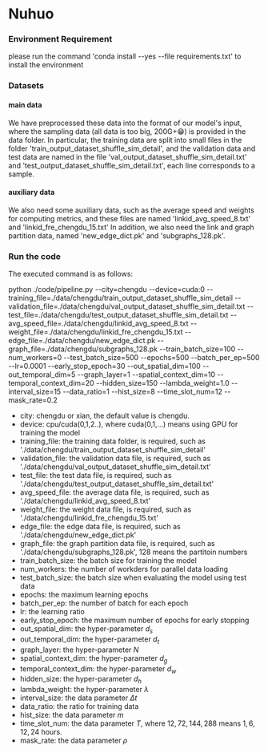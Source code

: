 # Nuhuo

### Environment Requirement

please run the command 'conda install --yes --file requirements.txt' to install the environment

### Datasets

#### main data
We have preprocessed these data into the format of our model's input, where the sampling data (all data is too big, 200G+😁) is provided in the data folder. In particular, the training data are split into small files in the folder 'train_output_dataset_shuffle_sim_detail', and the validation data and test data are named in the file 'val_output_dataset_shuffle_sim_detail.txt' and 'test_output_dataset_shuffle_sim_detail.txt', each line corresponds to a sample.

#### auxiliary data
We also need some auxiliary data, such as the average speed and weights for computing metrics, and these files are named 'linkid_avg_speed_8.txt' and 'linkid_fre_chengdu_15.txt'
In addition, we also need the link and graph partition data, named 'new_edge_dict.pk' and 'subgraphs_128.pk'.



### Run the code

The executed command is as follows:

python ./code/pipeline.py --city=chengdu --device=cuda:0 --training_file=./data/chengdu/train_output_dataset_shuffle_sim_detail --validation_file=./data/chengdu/val_output_dataset_shuffle_sim_detail.txt --test_file=./data/chengdu/test_output_dataset_shuffle_sim_detail.txt --avg_speed_file=./data/chengdu/linkid_avg_speed_8.txt --weight_file=./data/chengdu/linkid_fre_chengdu_15.txt --edge_file=./data/chengdu/new_edge_dict.pk --graph_file=./data/chengdu/subgraphs_128.pk --train_batch_size=100 --num_workers=0  --test_batch_size=500 --epochs=500 --batch_per_ep=500 --lr=0.0001 --early_stop_epoch=30 --out_spatial_dim=100 --out_temporal_dim=5  --graph_layer=1 --spatial_context_dim=10  --temporal_context_dim=20 --hidden_size=150 --lambda_weight=1.0 --interval_size=15 --data_ratio=1 --hist_size=8 --time_slot_num=12 --mask_rate=0.2

- city: chengdu or xian, the default value is chengdu.
- device: cpu/cuda(0,1,2..), where cuda(0,1,...) means using GPU for training the model
- training_file: the training data folder, is required, such as './data/chengdu/train_output_dataset_shuffle_sim_detail'
- validation_file: the validation data file, is required, such as './data/chengdu/val_output_dataset_shuffle_sim_detail.txt'
- test_file: the test data file, is required, such as './data/chengdu/test_output_dataset_shuffle_sim_detail.txt'
- avg_speed_file: the average data file, is required, such as './data/chengdu/linkid_avg_speed_8.txt'
- weight_file: the weight data file, is required, such as './data/chengdu/linkid_fre_chengdu_15.txt'
- edge_file: the edge data file, is required, such as './data/chengdu/new_edge_dict.pk'
- graph_file: the graph partition data file, is required, such as './data/chengdu/subgraphs_128.pk', 128 means the partitoin numbers
- train_batch_size: the batch size for training the model
- num_workers: the number of workders for parallel data loading
- test_batch_size: the batch size when evaluating the model using test data
- epochs: the maximum learning epochs
- batch_per_ep: the number of batch for each epoch
- lr: the learning ratio
- early_stop_epoch: the maximum number of epochs for early stopping
- out_spatial_dim: the hyper-parameter $d_{s}$
- out_temporal_dim: the hyper-parameter $d_{t}$
- graph_layer: the hyper-parameter $N$
- spatial_context_dim: the hyper-parameter $d_g$
- temporal_context_dim: the hyper-parameter $d_w$
- hidden_size: the hyper-parameter $d_h$
- lambda_weight: the hyper-parameter $\lambda$
- interval_size: the data parameter $\Delta t$
- data_ratio: the ratio for training data
- hist_size: the data parameter $m$
- time_slot_num: the data parameter $T$, where $12,72,144,288$ means $1,6,12,24$ hours.
- mask_rate: the data parameter $\rho$
